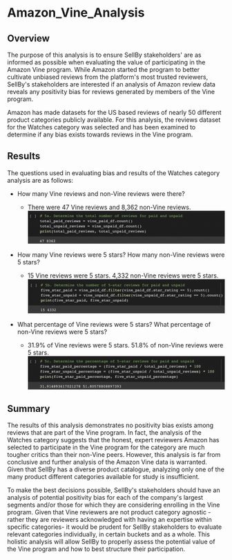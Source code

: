 # Amazon_Vine_Analysis

## Overview

The purpose of this analysis is to ensure SellBy stakeholders' are as informed as possible when evaluating the value of participating in the Amazon Vine program. While Amazon started the program to better cultivate unbiased reviews from the platform's most trusted reviewers, SellBy's stakeholders are interested if an analysis of Amazon review data reveals any positivity bias for reviews generated by members of the Vine program.

Amazon has made datasets for the US based reviews of nearly 50 different product categories publicly available. For this analysis, the reviews dataset for the Watches category was selected and has been examined to determine if any bias exists towards reviews in the Vine program.

## Results

The questions used in evaluating bias and results of the Watches category analysis are as follows:

- How many Vine reviews and non-Vine reviews were there?
  - There were 47 Vine reviews and 8,362 non-Vine reviews.
![total-reviews-img](resources/total-reviews-img.png)

- How many Vine reviews were 5 stars? How many non-Vine reviews were 5 stars?
  - 15 Vine reviews were 5 stars. 4,332 non-Vine reviews were 5 stars.
![5-star-reviews-df](resources/5-star-reviews-img.png)

- What percentage of Vine reviews were 5 stars? What percentage of non-Vine reviews were 5 stars?
  - 31.9% of Vine reviews were 5 stars. 51.8% of non-Vine reviews were 5 stars.
![5-star-percentage-df](resources/5-star-percantage-img.png)

## Summary

The results of this analysis demonstrates no positivity bias exists among reviews that are part of the Vine program. In fact, the analysis of the Watches category suggests that the honest, expert reviewers Amazon has selected to participate in the Vine program for the category are much tougher critics than their non-Vine peers. However, this analysis is far from conclusive and further analysis of the Amazon Vine data is warranted. Given that SellBy has a diverse product catalogue, analyzing only one of the many product different categories available for study is insufficient.

To make the best decisions possible, SellBy's stakeholders should have an analysis of potential positivity bias for each of the company's largest segments and/or those for which they are considering enrolling in the Vine program. Given that Vine reviewers are not product category agnostic -rather they are reviewers acknowledged with having an expertise within specific categories- it would be prudent for SellBy stakeholders to evaluate relevant categories individually, in certain buckets and as a whole. This holistic analysis will allow SellBy to properly assess the potential value of the Vine program and how to best structure their participation.
